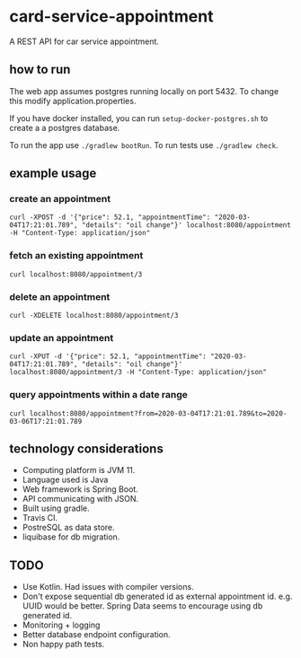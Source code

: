 # card-service-appointment

A REST API for car service appointment.

## how to run
The web app assumes postgres running locally on port 5432. To change this modify application.properties.

If you have docker installed, you can run `setup-docker-postgres.sh` to create a a postgres database.

To run the app use `./gradlew bootRun`. To run tests use `./gradlew check`.

## example usage

### create an appointment
`curl -XPOST -d '{"price": 52.1, "appointmentTime": "2020-03-04T17:21:01.789", "details": "oil change"}' localhost:8080/appointment -H "Content-Type: application/json"`

### fetch an existing appointment
`curl localhost:8080/appointment/3`

### delete an appointment
`curl -XDELETE localhost:8080/appointment/3`

### update an appointment
`curl -XPUT -d '{"price": 52.1, "appointmentTime": "2020-03-04T17:21:01.789", "details": "oil change"}' localhost:8080/appointment/3 -H "Content-Type: application/json"`

### query appointments within a date range
`curl localhost:8080/appointment?from=2020-03-04T17:21:01.789&to=2020-03-06T17:21:01.789`

## technology considerations

* Computing platform is JVM 11.
* Language used is Java
* Web framework is Spring Boot.
* API communicating with JSON.
* Built using gradle.
* Travis CI.
* PostreSQL as data store.
* liquibase for db migration.

## TODO

* Use Kotlin. Had issues with compiler versions.
* Don't expose sequential db generated id as external appointment id. e.g. UUID would be better.
Spring Data seems to encourage using db generated id.
* Monitoring + logging
* Better database endpoint configuration.
* Non happy path tests.